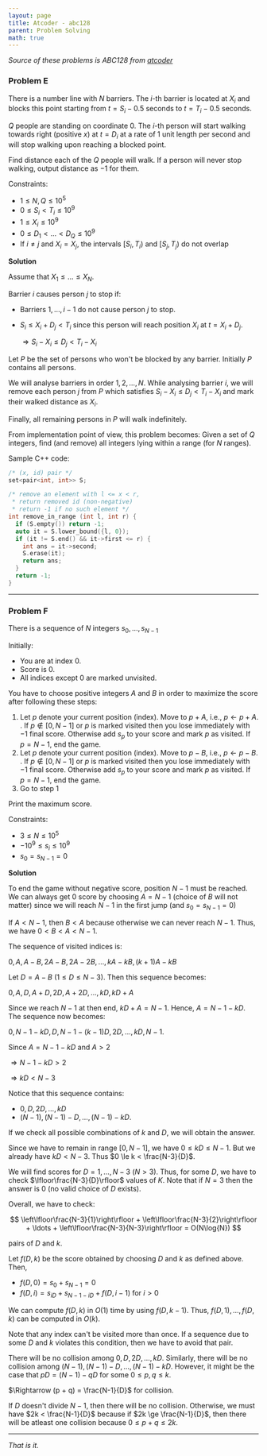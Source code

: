 ```yaml
---
layout: page
title: Atcoder - abc128
parent: Problem Solving
math: true
---
```


*Source of these problems is ABC128 from [atcoder](http://atcoder.jp)*

### Problem E

There is a number line with $N$ barriers.
The $i$-th barrier is located at $X_i$ and
blocks this point starting from $t = S_i - 0.5$ seconds
to $t = T_i - 0.5$ seconds.

$Q$ people are standing on coordinate $0$.
The $i$-th person will start walking towards right
(positive $x$) at $t = D_i$ at a rate of 1 unit length
per second and will stop walking upon reaching a blocked
point.

Find distance each of the $Q$ people will walk.
If a person will never stop walking, output distance as $-1$
for them.

Constraints:
- $1 \le N,Q \le 10^5$
- $0 \le S_i < T_i \le 10^9$
- $1 \le X_i \le 10^9$
- $0 \le D_1 < \ldots < D_Q \le 10^9$
- If $i \neq j$ and $X_i = X_j$, the intervals
$[S_i,T_i)$ and $[S_j,T_j)$ do not overlap

**Solution**

Assume that $X_1 \le \ldots \le X_N$.

Barrier $i$ causes person $j$ to stop if:
- Barriers $1,\ldots,i-1$ do not cause person $j$ to stop.
- $S_i \le X_i + D_j < T_i$ since this person will reach
  position $X_i$ at $t = X_i + D_j$.

  $\Rightarrow S_i-X_i \le D_j < T_i-X_i$

Let $P$ be the set of persons who won't be blocked
by any barrier. Initially $P$ contains all persons.

We will analyse barriers in order $1,2,\ldots,N$.
While analysing barrier $i$, we will remove each person $j$
from $P$ which satisfies $S_i-X_i \le D_j < T_i-X_i$
and mark their walked distance as $X_i$.

Finally, all remaining persons in $P$ will walk indefinitely.

From implementation point of view, this problem becomes:
Given a set of $Q$ integers, find (and remove) all integers
lying within a range (for $N$ ranges).

Sample C++ code:
```cpp
/* (x, id) pair */
set<pair<int, int>> S;

/* remove an element with l <= x < r,
 * return removed id (non-negative)
 * return -1 if no such element */
int remove_in_range (int l, int r) {
  if (S.empty()) return -1;
  auto it = S.lower_bound({l, 0});
  if (it != S.end() && it->first <= r) {
    int ans = it->second;
    S.erase(it);
    return ans;
  }
  return -1;
}
```

***

### Problem F

There is a sequence of $N$ integers $s_0,\ldots,s_{N-1}$

Initially:
- You are at index $0$.
- Score is $0$.
- All indices except $0$ are marked unvisited.

You have to choose positive integers $A$ and $B$ in order
to maximize the score after following these steps:
1. Let $p$ denote your current position (index).
Move to $p + A$, i.e., $p \leftarrow p + A$.
. If $p \notin [0, N-1]$ or $p$ is marked visited
then you lose immediately with $-1$ final score. Otherwise
add $s_p$ to your score and mark $p$ as visited.
If $p = N-1$, end the game.
1. Let $p$ denote your current position (index).
Move to $p - B$, i.e., $p \leftarrow p - B$.
. If $p \notin [0, N-1]$ or $p$ is marked visited
then you lose immediately with $-1$ final score. Otherwise
add $s_p$ to your score and mark $p$ as visited.
If $p = N-1$, end the game.
1. Go to step 1

Print the maximum score.

Constraints:
- $3 \le N \le 10^5$ 
- $-10^9 \le s_i \le 10^9$
- $s_0 = s_{N-1} = 0$

**Solution**

To end the game without negative score, position $N-1$ 
must be reached. We can always get $0$ score by choosing
$A = N-1$ (choice of $B$ will not matter) since we will
reach $N-1$ in the first jump (and $s_0 = s_{N-1} = 0$)

If $A < N-1$, then $B < A$ because otherwise we can
never reach $N-1$. Thus, we have $0 < B < A < N-1$.

The sequence of visited indices is:

$0, A, A-B, 2A-B, 2A-2B, \ldots, kA-kB, (k+1)A-kB$

Let $D = A-B$ ($1 \le D \le N-3$). Then this sequence becomes:

$0, A, D, A+D, 2D, A+2D, \ldots, kD, kD+A$

Since we reach $N-1$ at then end, $kD+A=N-1$. Hence,
$A=N-1-kD$. The sequence now becomes:

$0,N-1-kD,D,N-1-(k-1)D,2D,\ldots,kD,N-1$.

Since $A=N-1-kD$ and $A > 2$

$\Rightarrow N-1-kD > 2$

$\Rightarrow kD < N-3$

Notice that this sequence contains:
- $0, D, 2D, \ldots, kD$
- $(N-1), (N-1)-D, \ldots, (N-1)-kD$.

If we check all possible combinations of $k$ and $D$,
we will obtain the answer.

Since we have to remain in range $[0,N-1]$, we have 
$0 \le kD \le N-1$. But we already have $kD < N-3$.
Thus $0 \le k < \frac{N-3}{D}$.

We will find scores for $D=1,\ldots,N-3$ ($N > 3$).
Thus, for some $D$, we have to check
$\lfloor\frac{N-3}{D}\rfloor$ values of $K$.
Note that if $N=3$ then the answer is $0$ (no valid
choice of $D$ exists).

Overall, we have to check:

$$
\left\lfloor\frac{N-3}{1}\right\rfloor +
\left\lfloor\frac{N-3}{2}\right\rfloor +
\ldots +
\left\lfloor\frac{N-3}{N-3}\right\rfloor
= O(N\log{N})
$$

pairs of $D$ and $k$.

Let $f(D, k)$ be the score obtained by choosing
$D$ and $k$ as defined above.
Then,
- $f(D, 0) = s_0 + s_{N-1} = 0$
- $f(D, i) = s_{iD} + s_{N-1-iD} + f(D, i-1)$ for $i > 0$

We can compute $f(D, k)$ in $O(1)$ time by using
$f(D,k-1)$. Thus, $f(D, 1), \ldots, f(D, k)$ can
be computed in $O(k)$. 

Note that any index can't be visited more than once.
If a sequence due to some $D$ and $k$ violates this condition,
then we have to avoid that pair.

There will be no collision among $0, D, 2D,\ldots,kD$.
Similarly, there will be no collision among 
$(N-1), (N-1)-D,\ldots,(N-1)-kD$. However, it might
be the case that $pD = (N-1)-qD$ for some $0 \le p, q \le k$.

$\Rightarrow (p + q) = \frac{N-1}{D}$ for collision.

If $D$ doesn't divide $N-1$, then there will be no collision.
Otherwise, we must have $2k < \frac{N-1}{D}$ because
if $2k \ge \frac{N-1}{D}$, then there will be atleast one collision 
because $0 \le p + q \le 2k$.

***

*That is it.*
